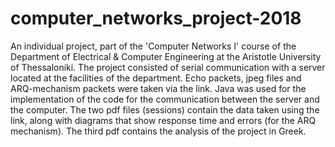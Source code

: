 # computer_networks_project-2018
An individual project, part of the 'Computer Networks I' course of the Department of Electrical & Computer Engineering 
at the Aristotle University of Thessaloniki. The project consisted of serial communication with a server located at the facilities 
of the department. Echo packets, jpeg files and ARQ-mechanism packets were taken via the link.
Java was used for the implementation of the code for the communication between the server and the computer. 
The two pdf files (sessions) contain the data taken using the link, along with diagrams that show response time and errors (for the ARQ mechanism).
The third pdf contains the analysis of the project in Greek.
